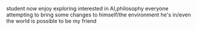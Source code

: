 student now
enjoy exploring
interested in AI,philosophy
everyone attempting to bring some changes to himself/the environment he's in/even the world is possible to be my friend
